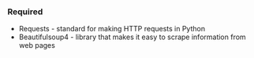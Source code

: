 ### Required
* Requests - standard for making HTTP requests in Python
* Beautifulsoup4 - library that makes it easy to scrape information from web pages
